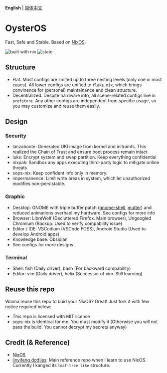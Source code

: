 **English** | [简体中文](README_CN.md)

# OysterOS
Fast, Safe and Stable. Based on [NixOS](https://nixos.org).

![built with nix](https://img.shields.io/static/v1?logo=nixos&logoColor=white&label=&message=Built%20with%20Nix&color=41439a)
![state](https://img.shields.io/badge/works-on%20my%20machines-FEDFE1)

## Structure
- Flat. Most configs are limited up to three nesting levels (only one in most cases). All lower configs are unified to `flake.nix`, which brings convinence for (personal) maintainance and clean structure.
- Decentralized. Despite hardware info, all scene-related configs live in `prefstore`. Any other configs are independent from specific usage, so you may customize and reuse them easily.

## Design
### Security
- lanzaboote: Generated UKI image from kernel and initramfs. This realized the Chain of Trust and ensure boot process remain intact
- luks: Encrypt system and swap partition. Keep everything confidential
- nixpak: Sandbox any apps executing third-party logic to mitigate online threats
- sops-nix: Keep confident info only in memory.
- impermanence: Limit write areas in system, which let unauthorized modifies non-persistable.

### Graphic
- Desktop: GNOME with triple buffer patch ([gnome-shell](https://aur.archlinux.org/packages/gnome-shell-performance), [mutter](https://aur.archlinux.org/packages/mutter-performance)) and reduced animations overhaul my hardware. See configs for more info
- Browser: LibreWolf (Decluttered Firefox. Main browser), Ungoogled Chromium (Backup. Used to verify compability issue)
- Editor / IDE: VSCodium (VSCode FOSS), Android Studio (Used to develop Android apps)
- Knowledge base: Obsidian
- See configs for more designs

### Terminal
- Shell: fish (Daily driver), bash (For backward  compability)
- Editor: vim (Daily driver), helix (Successor of vim. Still learning)

## Reuse this repo
Wanna reuse this repo to buid your NixOS? Great! Just fork it with few notice required below:
- This repo is licensed with MIT license
- sops-nix is identical for me. You must modify it (Otherwise you will not pass the build. You cannot decrypt my secrets anyway)

## Credit (& Reference)
- [NixOS](https://nixos.org)
- [linyifeng dotfiles](https://github.com/linyinfeng/dotfiles): Main reference repo when I learn to use NixOS. Currently I kanged its `leaf-tree like` structure.
